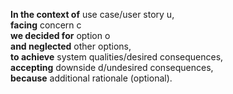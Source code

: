 **In the context of** use case/user story u,  
**facing** concern c  
**we decided for** option o  
**and neglected** other options,  
**to achieve** system qualities/desired consequences,  
**accepting** downside d/undesired consequences,  
**because** additional rationale (optional).

